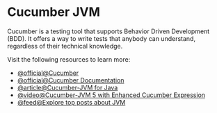 # Cucumber JVM

Cucumber is a testing tool that supports Behavior Driven Development (BDD). It offers a way to write tests that anybody can understand, regardless of their technical knowledge.

Visit the following resources to learn more:

- [@official@Cucumber](https://cucumber.io/)
- [@official@Cucumber Documentation](https://cucumber.io/docs/cucumber/)
- [@article@Cucumber-JVM for Java](https://automationpanda.com/2017/10/24/cucumber-jvm-for-java/)
- [@video@Cucumber-JVM 5 with Enhanced Cucumber Expression](https://www.youtube.com/watch?v=jCzpxvAJoZM)
- [@feed@Explore top posts about JVM](https://app.daily.dev/tags/jvm?ref=roadmapsh)

